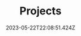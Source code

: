 ---
title: Projects
date: 2023-05-22T22:08:51.424Z
summary: We propose an anytime algorithm to plan the placement of a rigid object
  with a dual-arm robot in a cluttered environment. The algorithm integrates
  sampling-based motion planning with a novel hierarchical search for suitable
  placement poses, incrementally producing approach motions to stable placement
  poses and reaching placements with better objectives as runtime progresses.
  Our approach is effective for two different placement objectives, even in
  challenging scenarios.
draft: false
featured: false
image:
  filename: featured
  focal_point: Smart
  preview_only: false
sections:
  - block: markdown
    content:
      title:
      subtitle: ''
      text:
    design:
      columns: '1'
      background:
        image: 
          filename: int.jpg
          filters:
            brightness: 1
          parallax: false
          position: center
          size: cover
          text_color_light: true
      spacing:
        padding: ['20px', '0', '20px', '0']
      css_class: fullscreen
---